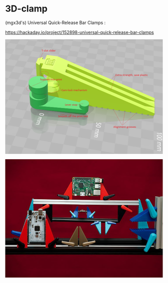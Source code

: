 3D-clamp
============

(mgx3d's) Universal Quick-Release Bar Clamps :

https://hackaday.io/project/152898-universal-quick-release-bar-clamps

![](3D-view.png)

![](3D-clamp.jpg)

